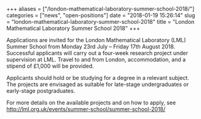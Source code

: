 +++
aliases = ["/london-mathematical-laboratory-summer-school-2018/"]
categories = ["news", "open-positions"]
date = "2018-01-19 15:26:14"
slug = "london-mathematical-laboratory-summer-school-2018"
title = "London Mathematical Laboratory Summer School 2018"
+++

Applications are invited for the London Mathematical Laboratory (LML)
Summer School from Monday 23rd July –
Friday 17th August 2018. Successful applicants will carry out a
four-week research project under supervision at LML. Travel to and from
London, accommodation, and a stipend of £1,000 will be provided.

Applicants should hold or be studying for a degree in a relevant
subject. The projects are envisaged as suitable for late-stage
undergraduates or early-stage postgraduates.

For more details on the available projects and on how to apply, see
<http://lml.org.uk/events/summer-school/summer-school-2018/>

